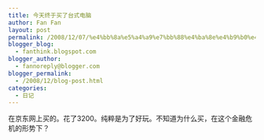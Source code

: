```yaml
---
title: 今天终于买了台式电脑
author: Fan Fan
layout: post
permalink: /2008/12/07/%e4%bb%8a%e5%a4%a9%e7%bb%88%e4%ba%8e%e4%b9%b0%e4%ba%86%e5%8f%b0%e5%bc%8f%e7%94%b5%e8%84%91/
blogger_blog:
  - fanthink.blogspot.com
blogger_author:
  - fannoreply@blogger.com
blogger_permalink:
  - /2008/12/blog-post.html
categories:
  - 日记
---
```

在京东网上买的。花了3200。纯粹是为了好玩。不知道为什么买，在这个金融危机的形势下？